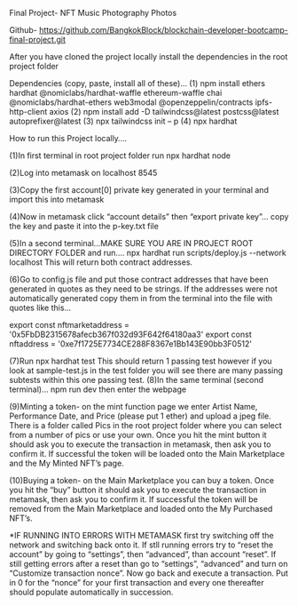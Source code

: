 Final Project- NFT Music Photography Photos

Github- https://github.com/BangkokBlock/blockchain-developer-bootcamp-final-project.git

After you have cloned the project locally install the dependencies in the root project folder

Dependencies (copy, paste, install all of these)…
(1) npm install ethers hardhat @nomiclabs/hardhat-waffle ethereum-waffle chai @nomiclabs/hardhat-ethers web3modal @openzeppelin/contracts ipfs-http-client axios 
(2) npm install add -D tailwindcss@latest postcss@latest autoprefixer@latest
(3) npx tailwindcss init – p
(4) npx hardhat

How to run this Project locally….

(1)In first terminal in root project folder run npx hardhat node

(2)Log into metamask on localhost 8545

(3)Copy the first account[0] private key generated in your terminal and import this into metamask

(4)Now in metamask click “account details” then “export private key”… copy the key
and paste it into the p-key.txt file 

(5)In a second terminal…MAKE SURE YOU ARE IN PROJECT ROOT DIRECTORY FOLDER and run…. npx hardhat run scripts/deploy.js --network localhost  This will return both contract addresses. 

(6)Go to config.js file and put those contract addresses that have been generated in quotes as they need to be strings. If the addresses were not automatically generated copy them in from the terminal into the file with quotes like this…

export const nftmarketaddress = '0x5FbDB2315678afecb367f032d93F642f64180aa3'
export const nftaddress = '0xe7f1725E7734CE288F8367e1Bb143E90bb3F0512'

(7)Run npx hardhat test This should return 1 passing test however if you look at sample-test.js in the test folder you will see there are many passing subtests within this one passing test. 
(8)In the same terminal (second terminal)… npm run dev then enter the webpage 

(9)Minting a token- on the mint function page we enter Artist Name, Performance Date, and Price (please put 1 ether) and upload a jpeg file. There is a folder called Pics in the root project folder where you can select from a number of pics or use your own. Once you hit the mint button it should ask you to execute the transaction in metamask, then ask you to confirm it.  If successful the token will be loaded onto the Main Marketplace and the My Minted NFT’s page. 

(10)Buying a token- on the Main Marketplace you can buy a token. Once you hit the “buy” button it should ask you to execute the transaction in metamask, then ask you to confirm it.  If successful the token will be removed from the Main Marketplace and loaded onto the My Purchased NFT’s. 


*IF RUNNING INTO ERRORS WITH METAMASK first try switching off the network and switching back onto it. If stll running errors try to “reset the account” by going to “settings”, then “advanced”, than account “reset”. If still getting errors after a reset than go to “settings”, “advanced” and turn on “Customize transaction nonce”. Now go back and execute a transaction. Put in 0 for the “nonce” for your first transaction and every one thereafter should populate automatically in succession.

